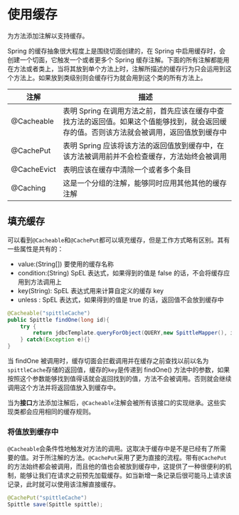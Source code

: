 # 使用缓存

为方法添加注解以支持缓存。

Spring 的缓存抽象很大程度上是围绕切面创建的，在 Spring 中启用缓存时，会创建一个切面，它触发一个或者更多个 Spring 缓存注解。下面的所有注解都能用在方法或者类上，当将其放到单个方法上时，注解所描述的缓存行为只会运用到这个方法上。如果放到类级别则会缓存行为就会用到这个类的所有方法上。

注解 | 描述
------ | -------
@Cacheable | 表明 Spring 在调用方法之前，首先应该在缓存中查找方法的返回值。如果这个值能够找到，就会返回缓存的值。否则该方法就会被调用，返回值放到缓存中
@CachePut | 表明 Spring 应该将该方法的返回值放到缓存中，在该方法被调用前并不会检查缓存，方法始终会被调用
@CacheEvict | 表明应该在缓存中清除一个或者多个条目
@Caching | 这是一个分组的注解，能够同时应用其他其他的缓存注解

## 填充缓存

可以看到`@Cacheable`和`@CachePut`都可以填充缓存，但是工作方式略有区别。其有一些属性是共有的：
- value:(String[]) 要使用的缓存名称
- condition:(String) SpEL 表达式，如果得到的值是 false 的话，不会将缓存应用到方法调用上
- key(String): SpEL 表达式用来计算自定义的缓存 key
- unless : SpEL 表达式，如果得到的值是 true 的话，返回值不会放到缓存中

```java
@Cacheable("spittleCache")
public Spittle findOne(long id){
    try {
        return jdbcTemplate.queryForObject(QUERY,new SpittleMapper(), id) ;
    } catch(Exception e){}
}
```

当 findOne 被调用时，缓存切面会拦截调用并在缓存之前查找以前以名为`spittleCache`存储的返回值，缓存的`key`是传递到 findOne() 方法中的参数，如果按照这个参数能够找到值得话就会返回找到的值，方法不会被调用。否则就会继续调用这个方法并将返回值放入到缓存中。

当为**接口**方法添加注解后，`@Cacheable`注解会被所有该接口的实现继承。这些实现类都会应用相同的缓存规则。

### 将值放到缓存中

`@Cacheable`会条件性地触发对方法的调用。这取决于缓存中是不是已经有了所需要的值。对于所注解的方法。`@CachePut`采用了更为直接的流程。带有`@CachePut`的方法始终都会被调用，而且他的值也会被放到缓存中，这提供了一种很便利的机制，能够让我们在请求之前预先加载缓存。如当新增一条记录后很可能马上请求该记录，此时就可以使用该注解直接缓存。
```java
@CachePut("spittleCache")
Spittle save(Spittle spittle);
```
